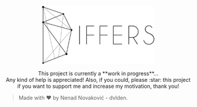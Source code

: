 <p align="center">
  <a href="https://github.com/dvlden/differs">
    <img src=".github/logo.svg" width="300" alt="Differs" />
  </a>
</p>

<p align="center">
  This project is currently a **work in progress**... <br>
  Any kind of help is appreciated! Also, if you could, please :star: this project 
  if you want to support me and increase my motivation, thank you!
</p>

> Made with :heart: by Nenad Novaković - dvlden.

